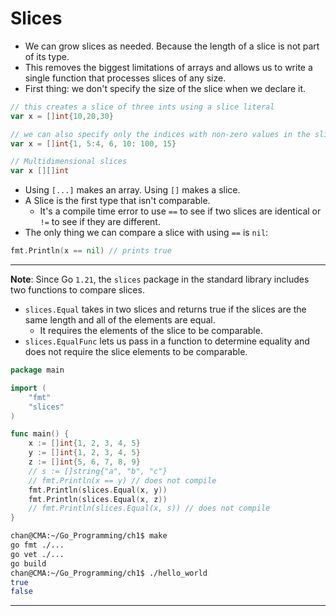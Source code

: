 # Slices

- We can grow slices as needed. Because the length of a slice is not part of its type.
- This removes the biggest limitations of arrays and allows us to write  a single function that processes slices of any size.
- First thing: we don't specify the size of the slice when we declare it.

```go
// this creates a slice of three ints using a slice literal
var x = []int{10,20,30}

// we can also specify only the indices with non-zero values in the slice literal
var x = []int{1, 5:4, 6, 10: 100, 15}

// Multidimensional slices
var x [][]int
```

- Using `[...]` makes an array. Using `[]` makes a slice.
- A Slice is the first type that isn't comparable. 
  - It's a compile time error to use `==` to see if two slices are identical or `!=` to see if they are different.
- The only thing we can compare a slice with using `==` is `nil`:

```go
fmt.Println(x == nil) // prints true
```

---

**Note**: Since Go `1.21`, the `slices` package in the standard library includes two functions to compare slices.

- `slices.Equal` takes in two slices and returns true if the slices are the same length and all of the elements are equal.
  - It requires the elements of the slice to be comparable.
- `slices.EqualFunc` lets us pass in a function to determine equality and does not require the slice elements to be comparable.

```go
package main

import (
	"fmt"
	"slices"
)

func main() {
	x := []int{1, 2, 3, 4, 5}
	y := []int{1, 2, 3, 4, 5}
	z := []int{5, 6, 7, 8, 9}
	// s := []string{"a", "b", "c"}
	// fmt.Println(x == y) // does not compile
	fmt.Println(slices.Equal(x, y))
	fmt.Println(slices.Equal(x, z))
	// fmt.Println(slices.Equal(x, s)) // does not compile
}
```

```sh
chan@CMA:~/Go_Programming/ch1$ make
go fmt ./...
go vet ./...
go build 
chan@CMA:~/Go_Programming/ch1$ ./hello_world
true
false
```

---

